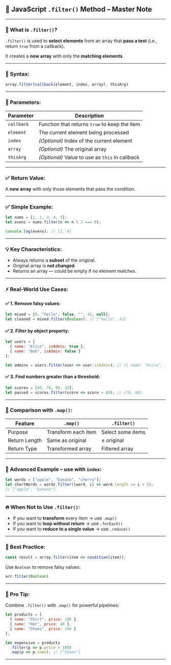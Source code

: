 
## 🧠 JavaScript `.filter()` Method – Master Note

---

### 🔹 What is `.filter()`?

`.filter()` is used to **select elements** from an array that **pass a test** (i.e., return `true` from a callback).

It creates a **new array** with only the **matching elements**.

---

### 🧾 Syntax:

```js
array.filter(callback(element, index, array), thisArg)
```

---

### 🔸 Parameters:

| Parameter  | Description                                     |
| ---------- | ----------------------------------------------- |
| `callback` | Function that returns `true` to keep the item   |
| `element`  | The current element being processed             |
| `index`    | *(Optional)* Index of the current element       |
| `array`    | *(Optional)* The original array                 |
| `thisArg`  | *(Optional)* Value to use as `this` in callback |

---

### ✅ Return Value:

A **new array** with only those elements that pass the condition.

---

### ✅ Simple Example:

```js
let nums = [1, 2, 3, 4, 5];
let evens = nums.filter(n => n % 2 === 0);

console.log(evens); // [2, 4]
```

---

### 💡 Key Characteristics:

* Always returns a **subset** of the original.
* Original array is **not changed**.
* Returns an array — could be empty if no element matches.

---

### ⚡ Real-World Use Cases:

#### ✅ 1. Remove falsy values:

```js
let mixed = [0, "hello", false, "", 42, null];
let cleaned = mixed.filter(Boolean); // ["hello", 42]
```

#### ✅ 2. Filter by object property:

```js
let users = [
  { name: "Alice", isAdmin: true },
  { name: "Bob", isAdmin: false }
];

let admins = users.filter(user => user.isAdmin); // [{ name: "Alice", isAdmin: true }]
```

#### ✅ 3. Find numbers greater than a threshold:

```js
let scores = [45, 78, 90, 32];
let passed = scores.filter(score => score > 60); // [78, 90]
```

---

### 🔄 Comparison with `.map()`:

| Feature       | `.map()`            | `.filter()`       |
| ------------- | ------------------- | ----------------- |
| Purpose       | Transform each item | Select some items |
| Return Length | Same as original    | ≤ original        |
| Return Type   | Transformed array   | Filtered array    |

---

### 🧪 Advanced Example – use with `index`:

```js
let words = ["apple", "banana", "cherry"];
let shortWords = words.filter((word, i) => word.length <= i + 5);
// ["apple", "banana"]
```

---

### 🔥 When Not to Use `.filter()`:

* If you want to **transform** every item → use `.map()`
* If you want to **loop without return** → use `.forEach()`
* If you want to **reduce to a single value** → use `.reduce()`

---

### 🧼 Best Practice:

```js
const result = array.filter(item => condition(item));
```

Use `Boolean` to remove falsy values:

```js
arr.filter(Boolean)
```

---

### 🧠 Pro Tip:

Combine `.filter()` with `.map()` for powerful pipelines:

```js
let products = [
  { name: "Shirt", price: 100 },
  { name: "Hat", price: 40 },
  { name: "Shoes", price: 150 }
];

let expensive = products
  .filter(p => p.price > 100)
  .map(p => p.name); // ["Shoes"]
```

---